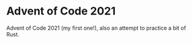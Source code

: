 # Advent of Code 2021

Advent of Code 2021 (my first one!), also an attempt to practice a bit of Rust.
